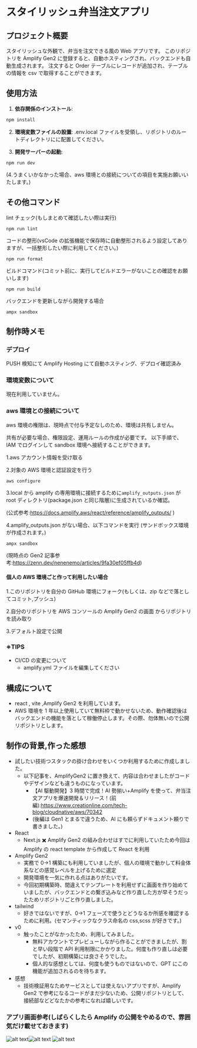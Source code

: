 # スタイリッシュ弁当注文アプリ

## プロジェクト概要

スタイリッシュな外観で、弁当を注文できる風の Web アプリです。
このリポジトリを Amplify Gen2 に登録すると、自動ホスティングされ、バックエンドも自動生成されます。
注文すると Order テーブルにレコードが追加され、テーブルの情報を csv で取得することができます。

## 使用方法

1. **依存関係のインストール**:

```sh
npm install
```

2. **環境変数ファイルの設置**:
   .env.local ファイルを受領し、リポジトリのルートディレクトリにに配置してください。

3. **開発サーバーの起動**:

```
npm run dev
```

(4.うまくいかなかった場合、aws 環境との接続についての項目を実施お願いいたします。)

## その他コマンド

lint チェック(もしまとめて確認したい際は実行)

```
npm run lint
```

コードの整形(vsCode の拡張機能で保存時に自動整形されるよう設定してありますが、一括整形したい際に利用してください。)

```
npm run format
```

ビルドコマンド(コミット前に、実行してビルドエラーがないことの確認をお願いします)

```
npm run build
```

バックエンドを更新しながら開発する場合

```
ampx sandbox
```

## 制作時メモ

### デプロイ

PUSH 検知にて Amplify Hosting にて自動ホスティング、デプロイ確認済み

### 環境変数について

現在利用していません。

### aws 環境との接続について

aws 環境の権限は、現時点で付与予定なしのため、環境は共有しません。

共有が必要な場合、権限設定、運用ルールの作成が必要です。
以下手順で、IAM でログインして sandbox 環境へ接続することができます。

1.aws アカウント情報を受け取る

2.対象の AWS 環境と認証設定を行う

```
aws configure
```

3.local から amplify の専用環境に接続するために`amplify_outputs.json`
が root ディレクトリ(package.json と同じ階層)に生成されているか確認。

(公式参考:https://docs.amplify.aws/react/reference/amplify_outputs/ )

4.amplify_outputs.json がない場合、以下コマンドを実行
(サンドボックス環境が作成されます。)

```
ampx sandbox
```

(現時点の Gen2 記事参考:https://zenn.dev/nenenemo/articles/9fa30ef05ffb4d)

#### 個人の AWS 環境ごと作って利用したい場合

1.このリポジトリを自分の GitHub 環境にフォーク(もしくは、zip などで落としてコミット,プッシュ)

2.自分のリポジトリを AWS コンソールの Amplify Gen2 の画面 からリポジトリを読み取り

3.デフォルト設定で公開

### ※TIPS

- CI/CD の変更について
  - amplify.yml ファイルを編集してください

## 構成について

- react , vite ,Amplify Gen2 を利用しています。
- AWS 環境を 1 年以上使用していて無料枠で動かせないため、動作確認後はバックエンドの機能を落として稼働停止します。その際、勿体無いので公開リポジトリとします。

## 制作の背景,作った感想

- 試したい技術つスタックの掛け合わせをいくつか利用するために作成しました。
  - 以下記事を、AmplifyGen2 に置き換えて、内容は合わせましたがコードやデザインなども違うものになっています。
    - 【AI 駆動開発】3 時間で完成！AI 勢揃い+Amplify を使って、弁当注文アプリを爆速開発＆リリース！(前編):https://www.creationline.com/tech-blog/cloudnative/aws/70342
    - (後編は Gen1 とまるで違うため、AI にも頼らずドキュメント頼りで書きました。)
- React
  - Next.js ✖️ Amplify Gen2 の組み合わせはすでに利用していたため今回は Amplify の react template から作成して React を利用
- Amplify Gen2
  - 実務で 0→1 構築にも利用していましたが、個人の環境で動かして料金体系などの感覚レベルを上げるために選定
  - 開発環境を一気に作れる点はありがたいです。
  - 今回初期構築時、間違えてテンプレートを利用せずに画面を作り始めていましたが、バックエンドとの繋ぎ込みなど作り直した方が早そうだったためリポジトリごと作り直しました。
- tailwind
  - 好きではないですが、0→1 フェーズで使うとどうなるか所感を確認するために利用。(セマンティックなクラス命名の css,scss が好きです。)
- v0
  - 触ったことがなかったため、利用してみました。
    - 無料アカウントでプレビューしながら作ることができましたが、割と早い段階で API 利用制限にかかりました。何度も作り直しは必要でしたが、初期構築には良さそうでした。
    - 個人的な感想としては、何度も使うものではないので、GPT にこの機能が追加されるのを待ちます。
- 感想
  - 技術検証用なためサービスとしては使えないアプリですが、Amplify Gen2 で参考になるコードがまだ少ないため、公開リポジトリとして、接続部などどなたかの参考になれば嬉しいです。

### アプリ画面参考(しばらくしたら Amplify の公開をやめるので、雰囲気だけ載せておきます)

![alt text](docs/image/image.png)![alt text](docs/image/image-1.png)
![alt text](docs/image/sp1.png)
